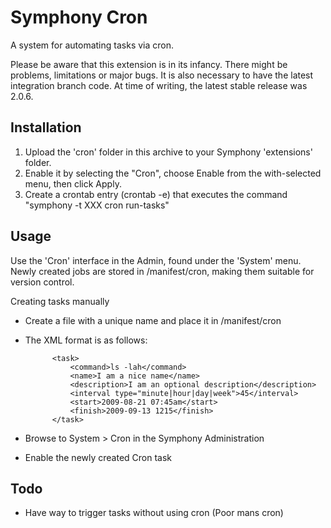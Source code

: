 # Symphony Cron

A system for automating tasks via cron.

Please be aware that this extension is in its infancy. There might be problems, limitations or major bugs. It is also necessary to have the latest integration branch code. At time of writing, the latest stable release was 2.0.6.


## Installation
1. Upload the 'cron' folder in this archive to your Symphony 'extensions' folder.
2. Enable it by selecting the "Cron", choose Enable from the with-selected menu, then click Apply.
3. Create a crontab entry (crontab -e) that executes the command "symphony -t XXX cron run-tasks"


## Usage

Use the 'Cron' interface in the Admin, found under the 'System' menu. Newly created jobs are stored in /manifest/cron, making them suitable for version control. 

Creating tasks manually

- Create a file with a unique name and place it in /manifest/cron
- The XML format is as follows:

			<task>
				<command>ls -lah</command>
				<name>I am a nice name</name>
				<description>I am an optional description</description>
				<interval type="minute|hour|day|week">45</interval>
				<start>2009-08-21 07:45am</start>
				<finish>2009-09-13 1215</finish>
			</task>			
		
- Browse to System > Cron in the Symphony Administration
- Enable the newly created Cron task

## Todo
- Have way to trigger tasks without using cron (Poor mans cron)